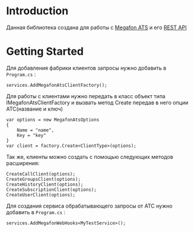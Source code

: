 # Introduction 
Данная библиотека создана для работы с [Megafon ATS](https://vats.megafon.ru/) и его [REST API](https://api.megapbx.ru/#/docs/crmapi/v1/general)

# Getting Started
Для добавления фабрики клиентов запросы нужно добавить в ```Program.cs``` :
```
services.AddMegafonAtsClientFactory();
```
Для работы с клиентами нужно передать в класс объект типа IMegafonAtsClientFactory и вызвать метод Create передав в него опции АТС(название и ключ)
```
var options = new MegafonAtsOptions 
{
    Name = "name",
    Key = "key"
}
var client = factory.Create<ClientType>(options);
```

Так же, клиенты можно создать с помощью следующих методов расширения: 
```
CreateCallClient(options);
CreateGroupsClient(options);
CreateHistoryClient(options);
CreateSubscriptionClient(options);
CreateUserClient(options);
```

 Для создания сервиса обрабатывающего запросы от АТС нужно добавить в ```Program.cs``` :
```
services.AddMegafonWebHooks<MyTestService>();    
 ```


